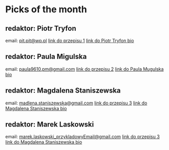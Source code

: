 # Picks of the month

## redaktor: Piotr Tryfon
email: pit.pit@wp.pl
[link do przepisu 1](przepis1.md) 
[link do Piotr Tryfon bio](PiotrTryfon.md) 

## redaktor: Paula Migulska
email: paula9610.pm@gmail.com
[link do przepisu 2](przepis2.md) 
[link do Paula Mugulska bio](PaulaMigulska.md) 

## redaktor: Magdalena Staniszewska
email: madlena.staniszewska@gmail.com
[link do przepisu 3](przepis3.md) 
[link do Magdalena Staniszewska bio](MagdalenaStaniszewska.md) 

## redaktor: Marek Laskowski
email: marek.laskowski_przykladowyEmail@gmail.com
[link do przepisu 3](przepis4.md) 
[link do Magdalena Staniszewska bio](MarekLaskowski.md) 
